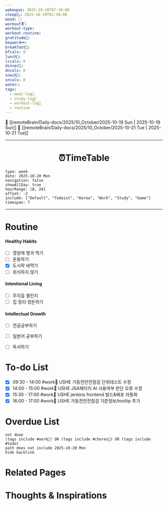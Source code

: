 ```yaml
---
wakeup🌞: 2025-10-20T07:10:00
sleep🌜: 2025-10-20T01:30:00
mood: 🥱
workout🏋️:
workout-type:
workout-routine:
gratitude🙏:
keyword🗝️:
breakfast🍳:
bfcals: 0
lunch🍚:
lccals: 0
dinner🥗:
dncals: 0
snack🍬:
sncals: 0
water💧:
tags:
  - meal-log📝
  - study-log📓
  - workout-log💪
  - routine
---
```


🔺 [[remoteBrain/Daily-docs/2025/10_October/2025-10-19 Sun | 2025-10-19 Sun]]
🔻 [[remoteBrain/Daily-docs/2025/10_October/2025-10-21 Tue | 2025-10-21 Tue]]
___
<h1> <center>⏰TimeTable </center> </h1>

```gEvent
type: week
date: 2025-10-20 Mon
navigation: false
showAllDay: true
hourRange: [8, 24]
offset: -2
include: ["Default", "Todoist", "Korea", "Work", "Study", "Game"]
timespan: 7
```

--- 


# Routine 

####  Healthy Habits
- [ ] 영양제 챙겨 먹기
- [ ] 운동하기
- [x] 도시락 싸먹기
- [ ] 외식하지 않기 

####  Intentional Living 
- [ ] 무지출 챌린지 
- [ ] 집 정리·정돈하기

#### Intellectual Growth
- [ ] 전공공부하기
- [ ] 일본어 공부하기
- [ ] 독서하기



# To-do List
- [x] 09:30 - 14:00 #work💼 USHE 가동전안전점검 단위테스트 수정
- [x] 14:00 - 15:00 #work💼 USHE JSA페이지 AI 사용여부 판단 오류 수정
- [x] 15:30 - 17:00 #work💼 USHE jenkins frontend 빌드&배포 자동화
- [x] 16:00 - 17:00 #work💼 USHE 가동전안전점검 기준정보/tooltip 추가

# Overdue List
```tasks
not done
(tags include #work💼) OR (tags include #chores🧺) OR (tags include #todo)
path does not include 2025-10-20 Mon
hide backlink
```

# Related Pages



# Thoughts & Inspirations

